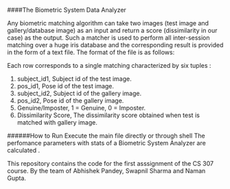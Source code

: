 ####The Biometric System Data Analyzer

Any biometric matching algorithm can take two images (test image and gallery/database image) as
an input and return a score (dissimilarity in our case) as the output. Such a matcher is used to
perform all inter-session matching over a huge iris database and the corresponding result is
provided in the form of a text file. The format of the file is as follows:

Each row corresponds to a single matching characterized by six tuples :

1. subject_id1, Subject id of the test image.
2. pos_id1, Pose id of the test image.
3. subject_id2, Subject id of the gallery image.
4. pos_id2, Pose id of the gallery image.
5. Genuine/Imposter, 1 = Genuine, 0 = Imposter.
6. Dissimilarity Score, The dissimilarity score obtained when test is matched with gallery image.

######How to Run
Execute the main file directly or through shell
The perfomance parameters with stats of a Biometric System Analyzer are calculated .

This repository contains the code for the first asssignment of the CS 307 course. By the team of Abhishek Pandey, Swapnil Sharma and Naman Gupta.
